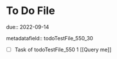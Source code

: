 # To Do File

due:: 2022-09-14

metadatafield:: todoTestFile_550_30

- [ ] Task of todoTestFile_550 1 [[Query me]]
